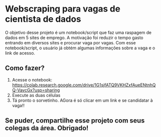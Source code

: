 # Webscraping para vagas de cientista de dados

O objetivo desse projeto é um notebook/script que faz uma raspagem de dados em 5 sites de emprego. A motivação foi reduzir o tempo gasto entrando em diversos sites e procurar vaga por vagas. Com esse notebook/script, o usuário já obtém algumas informações sobre a vaga e o link de acesso.

## Como fazer?

1. Acesse o notebook: https://colab.research.google.com/drive/1G1sjfATQ9VKHZxfAueENtnhQQ-VavcGx?usp=sharing
2. Execute as duas células
3. Tá pronto o sorvetinho. AGora é só clicar em um link e se candidatar à vaga!!

## Se puder, compartilhe esse projeto com seus colegas da área. Obrigado!

